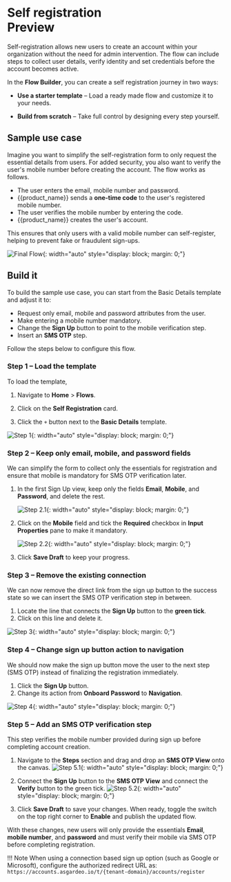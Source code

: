 # Self registration <div class="md-chip md-chip--preview"><span class="md-chip__label">Preview</span></div>

Self-registration allows new users to create an account within your organization without the need for admin intervention. The flow can include steps to collect user details, verify identity and set credentials before the account becomes active.

In the **Flow Builder**, you can create a self registration journey in two ways:

- **Use a starter template** – Load a ready made flow and customize it to your needs.

- **Build from scratch** – Take full control by designing every step yourself.

## Sample use case

Imagine you want to simplify the self-registration form to only request the essential details from users. For added security, you also want to verify the user's mobile number before creating the account. The flow works as follows.

- The user enters the email, mobile number and password.
- {{product_name}} sends a **one-time code** to the user's registered mobile number.
- The user verifies the mobile number by entering the code.
- {{product_name}} creates the user's account.

This ensures that only users with a valid mobile number can self-register, helping to prevent fake or fraudulent sign-ups.

![Final Flow]({{base_path}}/assets/img/guides/flows/flow-builder-registration-final-flow.png){: width="auto" style="display: block; margin: 0;"}

## Build it

To build the sample use case, you can start from the Basic Details template and adjust it to:

- Request only email, mobile and password attributes from the user.
- Make entering a mobile number mandatory.
- Change the **Sign Up** button to point to the mobile verification step.
- Insert an **SMS OTP** step.

Follow the steps below to configure this flow.

### Step 1 – Load the template

To load the template,

1. Navigate to **Home** > **Flows**.

2. Click on the **Self Registration** card.

3. Click the `+` button next to the **Basic Details** template.

![Step 1]({{base_path}}/assets/img/guides/flows/flow-registration-step-01.gif){: width="auto" style="display: block; margin: 0;"}

### Step 2 – Keep only email, mobile, and password fields

We can simplify the form to collect only the essentials for registration and ensure that mobile is mandatory for SMS OTP verification later.

1. In the first Sign Up view, keep only the fields **Email**, **Mobile**, and **Password**, and delete the rest.

    ![Step 2.1]({{base_path}}/assets/img/guides/flows/flow-registration-step-02-1.gif){: width="auto" style="display: block; margin: 0;"}

2. Click on the **Mobile** field and tick the **Required** checkbox in **Input Properties** pane to make it mandatory.

    ![Step 2.2]({{base_path}}/assets/img/guides/flows/flow-registration-step-02-2.gif){: width="auto" style="display: block; margin: 0;"}

3. Click **Save Draft** to keep your progress.

### Step 3 – Remove the existing connection

We can now remove the direct link from the sign up button to the success state so we can insert the SMS OTP verification step in between.

1. Locate the line that connects the **Sign Up** button to the **green tick**.
2. Click on this line and delete it.

![Step 3]({{base_path}}/assets/img/guides/flows/flow-registration-step-03.gif){: width="auto" style="display: block; margin: 0;"}

### Step 4 – Change sign up button action to navigation

We should now make the sign up button move the user to the next step (SMS OTP) instead of finalizing the registration immediately.

1. Click the **Sign Up** button.
2. Change its action from **Onboard Password** to **Navigation**.

![Step 4]({{base_path}}/assets/img/guides/flows/flow-registration-step-04.gif){: width="auto" style="display: block; margin: 0;"}

### Step 5 – Add an SMS OTP verification step

This step verifies the mobile number provided during sign up before completing account creation.

1. Navigate to the **Steps** section and drag and drop an **SMS OTP View** onto the canvas.
        ![Step 5.1]({{base_path}}/assets/img/guides/flows/flow-registration-step-05-1.gif){: width="auto" style="display: block; margin: 0;"}

2. Connect the **Sign Up** button to the **SMS OTP View** and connect the **Verify** button to the green tick.
        ![Step 5.2]({{base_path}}/assets/img/guides/flows/flow-registration-step-05-2.gif){: width="auto" style="display: block; margin: 0;"}

3. Click **Save Draft** to save your changes. When ready, toggle the switch on the top right corner to **Enable** and publish the updated flow.

With these changes, new users will only provide the essentials **Email**, **mobile number**, and **password** and must verify their mobile via SMS OTP before completing registration.

!!! Note
        When using a connection based sign up option (such as Google or Microsoft), configure the authorized redirect URL as: `https://accounts.asgardeo.io/t/{tenant-domain}/accounts/register`
